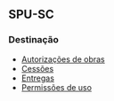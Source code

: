 SPU-SC
-----

### Destinação

- [Autorizações de obras](https://spusc.github.io/autObras)
- [Cessões](https://spusc.github.io/cessoes)
- [Entregas](https://spusc.github.io/entregas)
- [Permissões de uso](https://spusc.github.io/permissoes)

